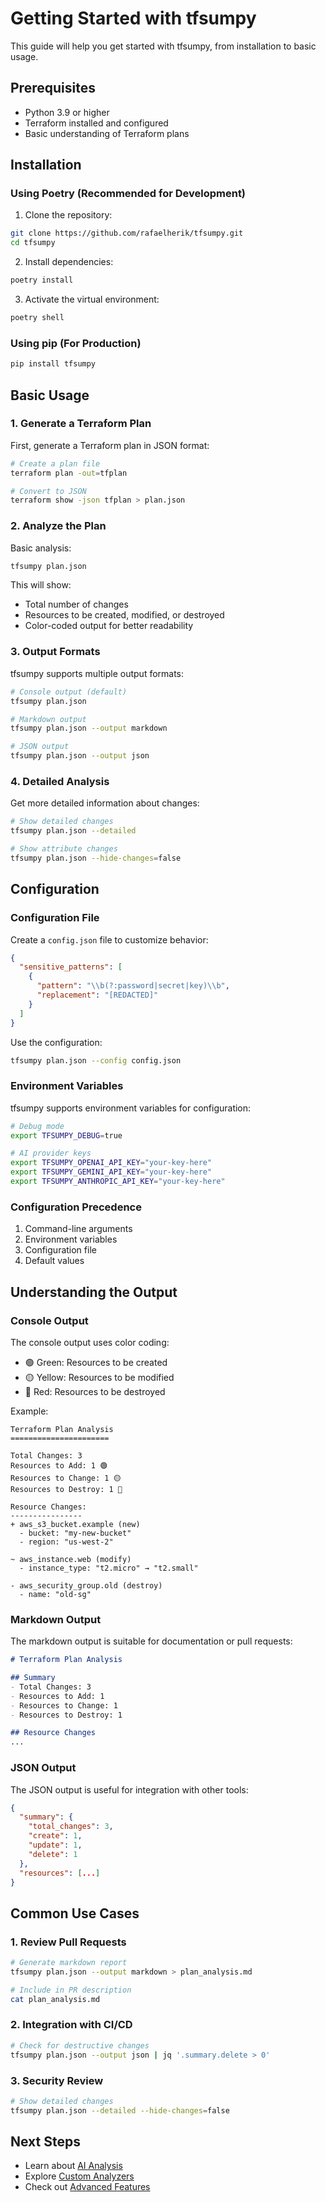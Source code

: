 # Getting Started with tfsumpy

This guide will help you get started with tfsumpy, from installation to basic usage.

## Prerequisites

- Python 3.9 or higher
- Terraform installed and configured
- Basic understanding of Terraform plans

## Installation

### Using Poetry (Recommended for Development)

1. Clone the repository:
```bash
git clone https://github.com/rafaelherik/tfsumpy.git
cd tfsumpy
```

2. Install dependencies:
```bash
poetry install
```

3. Activate the virtual environment:
```bash
poetry shell
```

### Using pip (For Production)

```bash
pip install tfsumpy
```

## Basic Usage

### 1. Generate a Terraform Plan

First, generate a Terraform plan in JSON format:

```bash
# Create a plan file
terraform plan -out=tfplan

# Convert to JSON
terraform show -json tfplan > plan.json
```

### 2. Analyze the Plan

Basic analysis:
```bash
tfsumpy plan.json
```

This will show:
- Total number of changes
- Resources to be created, modified, or destroyed
- Color-coded output for better readability

### 3. Output Formats

tfsumpy supports multiple output formats:

```bash
# Console output (default)
tfsumpy plan.json

# Markdown output
tfsumpy plan.json --output markdown

# JSON output
tfsumpy plan.json --output json
```

### 4. Detailed Analysis

Get more detailed information about changes:

```bash
# Show detailed changes
tfsumpy plan.json --detailed

# Show attribute changes
tfsumpy plan.json --hide-changes=false
```

## Configuration

### Configuration File

Create a `config.json` file to customize behavior:

```json
{
  "sensitive_patterns": [
    {
      "pattern": "\\b(?:password|secret|key)\\b",
      "replacement": "[REDACTED]"
    }
  ]
}
```

Use the configuration:
```bash
tfsumpy plan.json --config config.json
```

### Environment Variables

tfsumpy supports environment variables for configuration:

```bash
# Debug mode
export TFSUMPY_DEBUG=true

# AI provider keys
export TFSUMPY_OPENAI_API_KEY="your-key-here"
export TFSUMPY_GEMINI_API_KEY="your-key-here"
export TFSUMPY_ANTHROPIC_API_KEY="your-key-here"
```

### Configuration Precedence

1. Command-line arguments
2. Environment variables
3. Configuration file
4. Default values

## Understanding the Output

### Console Output

The console output uses color coding:
- 🟢 Green: Resources to be created
- 🟡 Yellow: Resources to be modified
- 🔴 Red: Resources to be destroyed

Example:
```
Terraform Plan Analysis
======================

Total Changes: 3
Resources to Add: 1 🟢
Resources to Change: 1 🟡
Resources to Destroy: 1 🔴

Resource Changes:
----------------
+ aws_s3_bucket.example (new)
  - bucket: "my-new-bucket"
  - region: "us-west-2"

~ aws_instance.web (modify)
  - instance_type: "t2.micro" → "t2.small"

- aws_security_group.old (destroy)
  - name: "old-sg"
```

### Markdown Output

The markdown output is suitable for documentation or pull requests:

```markdown
# Terraform Plan Analysis

## Summary
- Total Changes: 3
- Resources to Add: 1
- Resources to Change: 1
- Resources to Destroy: 1

## Resource Changes
...
```

### JSON Output

The JSON output is useful for integration with other tools:

```json
{
  "summary": {
    "total_changes": 3,
    "create": 1,
    "update": 1,
    "delete": 1
  },
  "resources": [...]
}
```

## Common Use Cases

### 1. Review Pull Requests

```bash
# Generate markdown report
tfsumpy plan.json --output markdown > plan_analysis.md

# Include in PR description
cat plan_analysis.md
```

### 2. Integration with CI/CD

```bash
# Check for destructive changes
tfsumpy plan.json --output json | jq '.summary.delete > 0'
```

### 3. Security Review

```bash
# Show detailed changes
tfsumpy plan.json --detailed --hide-changes=false
```

## Next Steps

- Learn about [AI Analysis](features/ai_analysis.md)
- Explore [Custom Analyzers](extending.md)
- Check out [Advanced Features](features/advanced.md) 